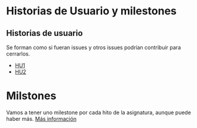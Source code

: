 # Historias de Usuario y milestones

## Historias de usuario
Se forman como si fueran issues y otros issues podrían contribuir para cerrarlos.
- [HU1](https://github.com/antonioml97/BuscadorPartidos/issues/1)
- [HU2](https://github.com/antonioml97/BuscadorPartidos/issues/2)

# Milstones
Vamos a tener uno milestone por cada hito de la asignatura, aunque puede haber más.
 [Más información](https://github.com/antonioml97/BuscadorPartidos/milestones) 